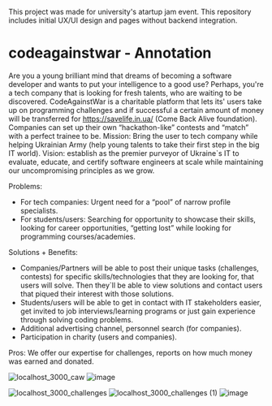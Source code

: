 This project was made for university's atartup jam event. This repository includes initial UX/UI design and pages without backend integration.
# codeagainstwar - Annotation
Are you a young brilliant mind that dreams of becoming a software developer and wants to put your intelligence to a good use? Perhaps, you're a tech company that is looking for fresh talents, who are waiting to be discovered.
CodeAgainstWar is a charitable platform that lets its' users take up on programming challenges and if successful a certain amount of money will be transferred for https://savelife.in.ua/ (Come Back Alive foundation). Companies can set up their own “hackathon-like” contests and “match” with a perfect trainee to be.
Mission: Bring the user to tech company while helping Ukrainian Army (help young talents to take their first step in the big IT world).
Vision: establish as the premier purveyor of Ukraine`s IT to evaluate, educate, and certify software engineers at scale while maintaining our uncompromising principles as we grow.

Problems:
-	For tech companies: Urgent need for a “pool” of narrow profile specialists.
-	For students/users: Searching for opportunity to showcase their skills, looking for career opportunities, “getting lost” while looking for programming courses/academies.

Solutions + Benefits:
-	Companies/Partners will be able to post their unique tasks (challenges, contests) for specific skills/technologies that they are looking for, that users will solve. Then they`ll be able to view solutions and contact users that piqued their interest with those solutions. 
-	Students/users will be able to get in contact with IT stakeholders easier, get invited to job interviews/learning programs or just gain experience through solving coding problems.
- Additional advertising channel, personnel search (for companies).
-	Participation in charity (users and companies).

Pros: We offer our expertise for challenges, reports on how much money was earned and donated.

![localhost_3000_caw](https://github.com/pie3phobic/CodeAgainstWar_React_Frontend/assets/115817261/e6e1b988-416d-4623-b9c7-7674ab8288fc)
![image](https://github.com/pie3phobic/CodeAgainstWar_React_Frontend/assets/115817261/c8ef5e1c-984b-4780-b4b5-3d144e3addf6)

![localhost_3000_challenges](https://github.com/pie3phobic/CodeAgainstWar_React_Frontend/assets/115817261/59efe723-9b35-4ead-aac7-97f7500c12ef)
![localhost_3000_challenges (1)](https://github.com/pie3phobic/CodeAgainstWar_React_Frontend/assets/115817261/ffe4b1e3-4366-4783-8eb3-7c3692525be0)
![image](https://github.com/pie3phobic/CodeAgainstWar_React_Frontend/assets/115817261/a47b5db0-1997-45aa-8aaa-ca2196c2fb3e)


